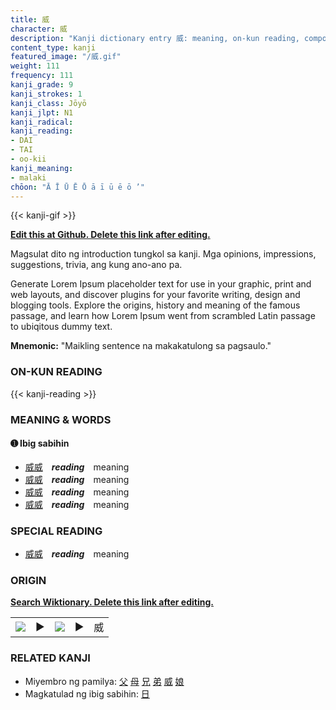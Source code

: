 ```yaml
---
title: 威
character: 威
description: "Kanji dictionary entry 威: meaning, on-kun reading, compounds, origin, related kanji"
content_type: kanji
featured_image: "/威.gif"
weight: 111
frequency: 111
kanji_grade: 9
kanji_strokes: 1
kanji_class: Jōyō
kanji_jlpt: N1
kanji_radical: 
kanji_reading: 
- DAI
- TAI
- oo-kii
kanji_meaning:
- malaki
chōon: "Ā Ī Ū Ē Ō ā ī ū ē ō ’"
---
```

[//]: # (Don't edit the line below. Kanji animated GIF code is automatically generated.)
{{< kanji-gif >}}

[//]: # (Edit below this line.)

**[Edit this at Github. Delete this link after editing.](https://github.com/tim0g/tim/tree/main/content/kanji/威/index.md)**

Magsulat dito ng introduction tungkol sa kanji. Mga opinions, impressions, suggestions, trivia, ang kung ano-ano pa.

Generate Lorem Ipsum placeholder text for use in your graphic, print and web layouts, and discover plugins for your favorite writing, design and blogging tools. Explore the origins, history and meaning of the famous passage, and learn how Lorem Ipsum went from scrambled Latin passage to ubiqitous dummy text.
 
**Mnemonic:** "Maikling sentence na makakatulong sa pagsaulo."

### ON-KUN READING

[//]: # (Don't edit the line below. ON-KUN READING code is automatically generated.)
{{< kanji-reading >}}

### MEANING & WORDS

#### ➊ **Ibig sabihin**
  - [威](../威)[威](../威)　***reading***　meaning
  - [威](../威)[威](../威)　***reading***　meaning
  - [威](../威)[威](../威)　***reading***　meaning
  - [威](../威)[威](../威)　***reading***　meaning

### SPECIAL READING
  - [威](../威)[威](../威)　***reading***　meaning

### ORIGIN

**[Search Wiktionary. Delete this link after editing.](https://wiktionary.org/wiki/威)**
<table class="kanji-table"><tr><td>
<img src="60px-威-bronze.svg.png">
</td><td>▶</td><td>
<img src="60px-威-oracle.svg.png">
</td><td>▶</td>
<td class="kanji-origin">威</td>
</tr></table>

### RELATED KANJI
- Miyembro ng pamilya: [父](../父) [母](../母) [兄](../兄) [弟](../弟) [威](../威) [娘](../娘)
- Magkatulad ng ibig sabihin: [日](../日)
